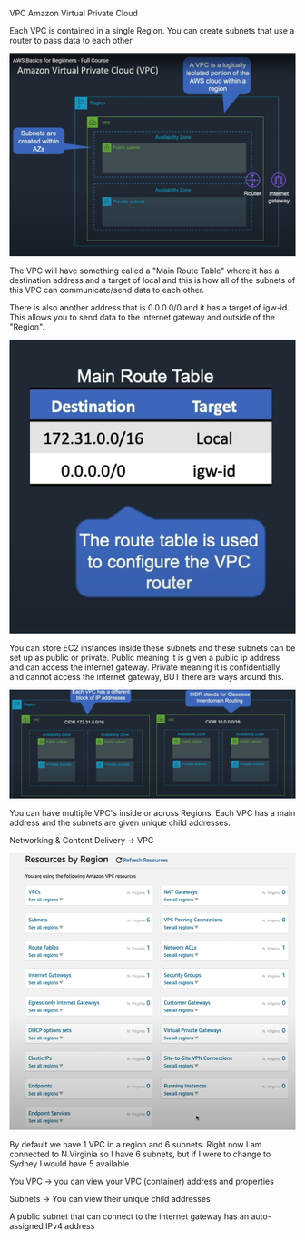 VPC Amazon Virtual Private Cloud

Each VPC is contained in a single Region. You can create subnets that use a router to pass data to each other

![](../Images/VPC.PNG)

The VPC will have something called a "Main Route Table" where it has a destination address and a target of local and this is how all of the subnets of this VPC can communicate/send data to each other.

There is also another address that is 0.0.0.0/0 and it has a target of igw-id. This allows you to send data to the internet gateway and outside of the "Region".

![](../Images/MainRouteTable.PNG)

You can store EC2 instances inside these subnets and these subnets can be set up as public or private.
Public meaning it is given a public ip address and can access the internet gateway.
Private meaning it is confidentially and cannot access the internet gateway, BUT there are ways around this.

![](../Images/VPCAddress.PNG)

You can have multiple VPC's inside or across Regions. Each VPC has a main address and the subnets are given unique child addresses.

Networking & Content Delivery -> VPC

![](../Images/VPCSettings.PNG)

By default we have 1 VPC in a region and 6 subnets. Right now I am connected to N.Virginia so I have 6 subnets, but if I were to change to Sydney I would have 5 available.

You VPC -> you can view your VPC (container) address and properties

Subnets -> You can view their unique child addresses

A public subnet that can connect to the internet gateway has an auto-assigned IPv4 address